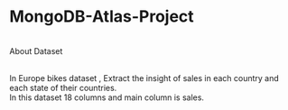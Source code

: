 # MongoDB-Atlas-Project
<br>About Dataset</br><br>

In Europe bikes dataset , Extract the insight of sales in each country and each state of their countries.<br>
In this dataset 18 columns and main column is sales.
